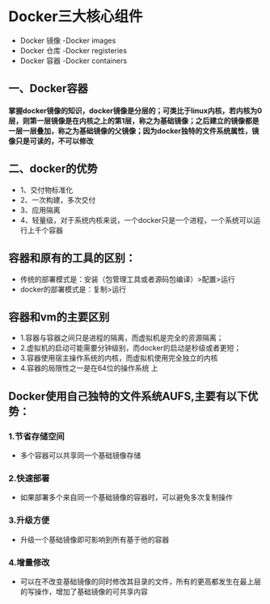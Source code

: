 # Docker三大核心组件
* Docker 镜像 -Docker images
* Docker 仓库 -Docker registeries
* Docker 容器 -Docker containers

## 一、Docker容器
#### 掌握docker镜像的知识，docker镜像是分层的；可类比于linux内核，若内核为0层，则第一层镜像是在内核之上的第1层，称之为基础镜像；之后建立的镜像都是一层一层叠加，称之为基础镜像的父镜像；因为docker独特的文件系统属性，镜像只是可读的，不可以修改

## 二、docker的优势
* 1、交付物标准化
* 2、一次构建，多次交付
* 3、应用隔离
* 4、轻量级，对于系统内核来说，一个docker只是一个进程，一个系统可以运行上千个容器

## 容器和原有的工具的区别：
* 传统的部署模式是：安装（包管理工具或者源码包编译）>配置>运行
* docker的部署模式是：复制>运行

## 容器和vm的主要区别
* 1.容器与容器之间只是进程的隔离，而虚拟机是完全的资源隔离；
* 2.虚拟机的启动可能需要分钟级别，而docker的启动是秒级或者更短；
* 3.容器使用宿主操作系统的内核，而虚拟机使用完全独立的内核
* 4.容器的局限性之一是在64位的操作系统 上

## Docker使用自己独特的文件系统AUFS,主要有以下优势：
### 1.节省存储空间
* 多个容器可以共享同一个基础镜像存储
### 2.快速部署
* 如果部署多个来自同一个基础镜像的容器时，可以避免多次复制操作
### 3.升级方便
* 升级一个基础镜像即可影响到所有基于他的容器
### 4.增量修改
* 可以在不改变基础镜像的同时修改其目录的文件，所有的更高都发生在最上层的写操作，增加了基础镜像的可共享内容
